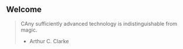 ## Welcome

> CAny sufficiently advanced technology is indistinguishable from magic.
> - Arthur C. Clarke
